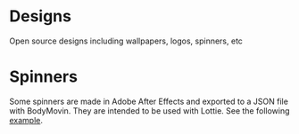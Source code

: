 # Designs
Open source designs including wallpapers, logos, spinners, etc

# Spinners
Some spinners are made in Adobe After Effects and exported to a JSON file with BodyMovin. They are intended to be used with Lottie.
See the following [example](https://github.com/DuartBreedt/lottie-demo).
